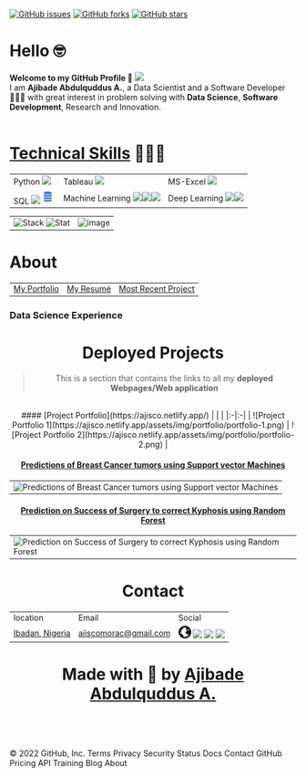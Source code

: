 [![GitHub issues](https://img.shields.io/github/issues/Ajisco/Ajisco)](https://github.com/Ajisco/Ajisco/issues)
[![GitHub forks](https://img.shields.io/github/forks/Ajisco/Ajisco)](https://github.com/Ajisco/Ajisco/network)
[![GitHub stars](https://img.shields.io/github/stars/Ajisco/Ajisco)](https://github.com/Ajisco/Ajisco/stargazers)

# Hello 🤓

**Welcome to my GitHub Profile 📔** ![](https://visitor-badge.glitch.me/badge?page_id=Ajisco.Ajisco&style=flat-square&color=ffeb00) <br/>
I am **Ajibade Abdulquddus A.**, a Data Scientist and a Software Developer 🕵🏽‍♂️ with great  interest in problem solving with **Data Science**, **Software Development**, Research and Innovation.
<br/><br/>
# [Technical Skills](https://github.com/Ajisco?tab=repositories) 👨🏽‍💻
| | | | 
|:--|:--|:--|
|Python <a href="https://www.python.org"><img width="22px" src="https://cdn.jsdelivr.net/npm/simple-icons@v3/icons/python.svg" /></a>  |Tableau <a href="https://www.tableau.com"><img width="22px" src="https://cdn.jsdelivr.net/npm/simple-icons@v3/icons/tableau.svg" /></a>  |  MS-Excel <a href="https://www.microsoft.com/en-us/microsoft-365/excel"><img width="22px" src="https://cdn.jsdelivr.net/npm/simple-icons@v3/icons/microsoftexcel.svg"/></a>  |
|  SQL <a href="https://www.sqlite.org/index.html"><img width="22px" src="https://cdn.jsdelivr.net/npm/simple-icons@v3/icons/sqlite.svg" /></a><a href="https://www.mysql.com"><img alt="SQL" width="26px" src="https://raw.githubusercontent.com/github/explore/80688e429a7d4ef2fca1e82350fe8e3517d3494d/topics/sql/sql.png" /></a>  |  Machine Learning <a href="https://scikit-learn.org/stable/"><img width="45px" src="https://cdn.jsdelivr.net/npm/simple-icons@v3/icons/scikit-learn.svg" /></a><a href="https://numpy.org"><img width="22px" src="https://cdn.jsdelivr.net/npm/simple-icons@v3/icons/numpy.svg" /></a><a href="https://pandas.pydata.org"><img width="22px" src="https://cdn.jsdelivr.net/npm/simple-icons@v3/icons/pandas.svg" /></a>|  Deep Learning <a href="https://www.tensorflow.org"><img width="22px" src="https://cdn.jsdelivr.net/npm/simple-icons@v3/icons/tensorflow.svg" /></a><a href="https://keras.io"><img width="22px" src="https://cdn.jsdelivr.net/npm/simple-icons@v3/icons/keras.svg" /></a>|

| | |
|:--|:--|
|![Stack](https://github-readme-stats.vercel.app/api/top-langs/?username=Ajisco&show_icons=true&theme=great-gatsby&hide_border=true&langs_count=8) ![Stat](https://github-readme-stats.vercel.app/api?username=Ajisco&show_icons=true&theme=great-gatsby)| ![image](https://user-images.githubusercontent.com/70070334/141488940-7817ba49-96a9-455c-bd9d-db76f59e0054.jpeg)|

# About  

|  |   |   |
|:-|:--|:--|
|[My Portfolio](https://ajisco.netlify.app) | [My Resumé](https://ajisco.netlify.app/MyResume.pdf) | [Most Recent Project](https://github.com/Ajisco/Breast-Tumor-Predictions-using-SVM)|  
  

### Data Science Experience

<div align = "center">

# Deployed Projects  
> This is a section that contains the links to all my **deployed Webpages/Web application** 
<br/>
#### [Project Portfolio](https://ajisco.netlify.app/)
| | |
|:-|:-|
| ![Project Portfolio 1](https://ajisco.netlify.app/assets/img/portfolio/portfolio-1.png) | ![Project Portfolio 2](https://ajisco.netlify.app/assets/img/portfolio/portfolio-2.png) |


#### [Predictions of Breast Cancer tumors using Support vector Machines](https://github.com/Ajisco/Breast-Tumor-Predictions-using-SVM/blob/master/Breast%20Tumor%20Predictions%20using%20SVM.ipynb)
| |
|:-|
|![Predictions of Breast Cancer tumors using Support vector Machines](https://github.com/Ajisco/Breast-Tumor-Predictions-using-SVM/blob/master/Breast%20Tumor%20Predictions%20using%20SVM.ipynb) |


#### [ Prediction on Success of Surgery to correct Kyphosis using Random Forest](https://github.com/Ajisco/Kyphosis-Prediction-Using-Random-Forest)
| | |
|:-|:-|
| ![ Prediction on Success of Surgery to correct Kyphosis using Random Forest](https://github.com/Ajisco/Kyphosis-Prediction-Using-Random-Forest) ||

<!--div align = "center" -->
<h1>Contact</h1>

| | | |
|:--|:--|:--|
|location | Email | Social |
<a href= '#'>Ibadan, Nigeria </a> | ajiscomorac@gmail.com | [<img width="22px" src="https://raw.githubusercontent.com/iconic/open-iconic/master/svg/globe.svg" />](https://ajisco.netlify.app/) [<img width="22px" src="https://cdn.jsdelivr.net/npm/simple-icons@v3/icons/linkedin.svg" />](https://www.linkedin.com/in/ajibade-abdulquddus-ab5237159/) [<img width="22px" src="https://cdn.jsdelivr.net/npm/simple-icons@v3/icons/kaggle.svg" />](https://www.kaggle.com/ajibadeabdulqudus)  [<img width="22px" src="https://cdn.jsdelivr.net/npm/simple-icons@v3/icons/twitter.svg" />](https://mobile.twitter.com/Dayo_Ajisco)|


 <h1> Made with 💜 by <a href = "https://github.com/Ajisco"> Ajibade Abdulquddus A.  <a/> <h1/> 
</div>
© 2022 GitHub, Inc.
Terms
Privacy
Security
Status
Docs
Contact GitHub
Pricing
API
Training
Blog
About
